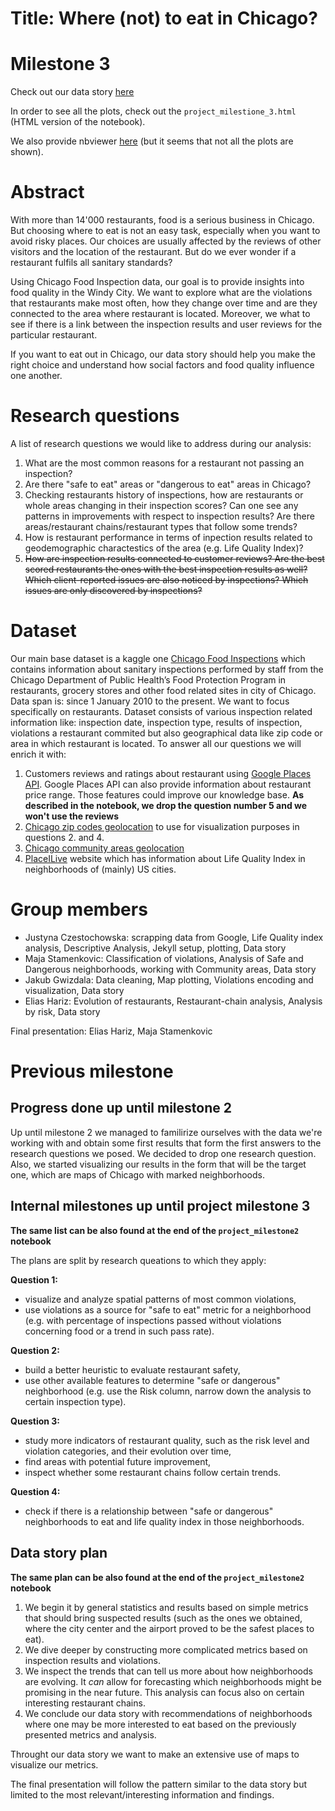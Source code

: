 # Title: Where (not) to eat in Chicago?

# Milestone 3 

Check out our data story [here](https://jczestochowska.github.io/)

In order to see all the plots, check out the `project_milestione_3.html` (HTML version of the notebook).

We also provide nbviewer [here](https://nbviewer.jupyter.org/github/jczestochowska/chicago_food/blob/master/project_milestone3.ipynb) (but it seems that not all the plots are shown).

# Abstract

With more than 14'000 restaurants, food is a serious business in Chicago. But choosing where to eat is not an easy task, especially when you want to avoid risky places. Our choices are usually affected by the reviews of other visitors and the location of the restaurant. But do we ever wonder if a restaurant fulfils all sanitary standards?

Using Chicago Food Inspection data, our goal is to provide insights into food quality in the Windy City. We want to explore what are the violations that restaurants make most often, how they change over time and are they connected to the area where restaurant is located. Moreover, we what to see if there is a link between the inspection results and user reviews for the particular restaurant.

If you want to eat out in Chicago, our data story should help you make the right choice and understand how social factors and food quality influence one another.

# Research questions
A list of research questions we would like to address during our analysis:

1. What are the most common reasons for a restaurant not passing an inspection?
2. Are there "safe to eat" areas or "dangerous to eat" areas in Chicago?
3. Checking restaurants history of inspections, how are restaurants or whole areas changing in their inspection scores? Can one see any patterns in improvements with respect to inspection results? Are there areas/restaurant chains/restaurant types that follow some trends?
4. How is restaurant performance in terms of inpection results related to geodemographic charactestics of the area (e.g. Life Quality Index)?
5. ~~How are inspection results connected to customer reviews? Are the best scored restaurants the ones with the best inspection results as well? Which client-reported issues are also noticed by inspections? Which issues are only discovered by inspections?~~

# Dataset

Our main base dataset is a kaggle one [Chicago Food Inspections](https://www.kaggle.com/chicago/chicago-food-inspections) which contains information about sanitary inspections performed by staff from the Chicago Department of Public Health’s Food Protection Program in restaurants, grocery stores and other food related sites in city of Chicago. Data span is: since 1 January 2010 to the present. We want to focus specifically on restaurants. Dataset consists of various inspection related information like: inspection date, inspection type, results of inspection, violations a restaurant commited but also geographical data like zip code or area in which restaurant is located. To answer all our questions we will enrich it with:

1. Customers reviews and ratings about restaurant using [Google Places API](https://developers.google.com/places/web-service/details). Google Places API can also provide information about restaurant price range. Those features could improve our knowledge base. **As described in the notebook, we drop the question number 5 and we won't use the reviews**
2. [Chicago zip codes geolocation](https://data.cityofchicago.org/Facilities-Geographic-Boundaries/Boundaries-ZIP-Codes/gdcf-axmw) to use for visualization purposes in questions 2. and 4.
3. [Chicago community areas geolocation](https://data.cityofchicago.org/Facilities-Geographic-Boundaries/Boundaries-Community-Areas-current-/cauq-8yn6)
4. [PlaceILive](https://chicago.placeilive.com/map#41.80919639152055/-87.72926330566406/10) website which has information about Life Quality Index in neighborhoods of (mainly) US cities.

# Group members

- Justyna Czestochowska: scrapping data from Google, Life Quality index analysis, Descriptive Analysis, Jekyll setup, plotting, Data story
- Maja Stamenkovic: Classification of violations, Analysis of Safe and Dangerous neighborhoods, working with Community areas, Data story
- Jakub Gwizdala: Data cleaning, Map plotting, Violations encoding and visualization, Data story
- Elias Hariz: Evolution of restaurants, Restaurant-chain analysis, Analysis by risk, Data story

Final presentation: Elias Hariz, Maja Stamenkovic

# Previous milestone

## Progress done up until milestone 2

Up until milestone 2 we managed to familirize ourselves with the data we're working with and obtain some first results that form the first answers to the research questions we posed. We decided to drop one research question. Also, we started visualizing our results in the form that will be the target one, which are maps of Chicago with marked neighborhoods.

## Internal milestones up until project milestone 3
**The same list can be also found at the end of the `project_milestone2` notebook**

The plans are split by research queations to which they apply:

**Question 1:** 
 - visualize and analyze spatial patterns of most common violations, 
 - use violations as a source for "safe to eat" metric for a neighborhood (e.g. with percentage of inspections passed without violations concerning food or a trend in such pass rate).

**Question 2:** 
 - build a better heuristic to evaluate restaurant safety, 
 - use other available features to determine "safe or dangerous" neighborhood (e.g. use the Risk column, narrow down the analysis to certain inspection type).

**Question 3:** 
 - study more indicators of restaurant quality, such as the risk level and violation categories, and their evolution over time,
 - find areas with potential future improvement,
 - inspect whether some restaurant chains follow certain trends.

**Question 4:** 
 - check if there is a relationship between "safe or dangerous" neighborhoods to eat and life quality index in those neighborhoods.


## Data story plan
**The same plan can be also found at the end of the `project_milestone2` notebook**

1. We begin it by general statistics and results based on simple metrics that should bring suspected results (such as the ones we obtained, where the city center and the airport proved to be the safest places to eat).
2. We dive deeper by constructing more complicated metrics based on inspection results and violations.
3. We inspect the trends that can tell us more about how neighborhoods are evolving. It *can* allow for forecasting which neighborhoods might be promising in the near future. This analysis can focus also on certain interesting restaurant chains.
4. We conclude our data story with recommendations of neighborhoods where one may be more interested to eat based on the previously presented metrics and analysis.

Throught our data story we want to make an extensive use of maps to visualize our metrics.

The final presentation will follow the pattern similar to the data story but limited to the most relevant/interesting information and findings.

